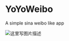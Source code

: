 # YoYoWeibo
A simple sina weibo like app

<img src="https://github.com/gamedirty/YoYoWeibo/blob/master/gif/sina.gif" alt="这里写图片描述" title=""> <br>
